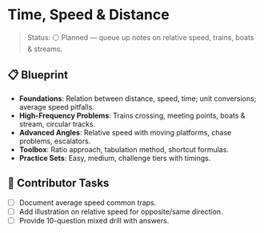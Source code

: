 # Time, Speed & Distance

>Status: ⚪ Planned — queue up notes on relative speed, trains, boats & streams.

## 📋 Blueprint

- **Foundations**: Relation between distance, speed, time; unit conversions; average speed pitfalls.
- **High-Frequency Problems**: Trains crossing, meeting points, boats & stream, circular tracks.
- **Advanced Angles**: Relative speed with moving platforms, chase problems, escalators.
- **Toolbox**: Ratio approach, tabulation method, shortcut formulas.
- **Practice Sets**: Easy, medium, challenge tiers with timings.

## 🧭 Contributor Tasks

- [ ] Document average speed common traps.
- [ ] Add illustration on relative speed for opposite/same direction.
- [ ] Provide 10-question mixed drill with answers.
